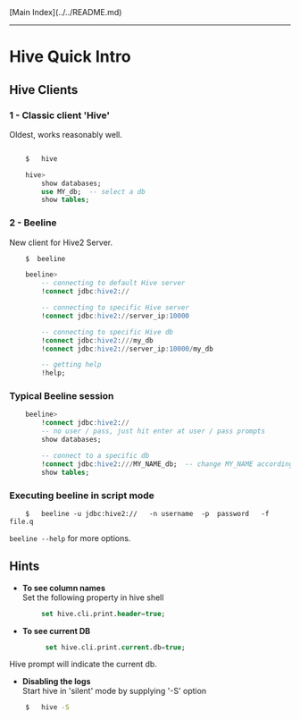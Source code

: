 <link rel='stylesheet' href='../assets/css/main.css'/>
[Main Index](../../README.md)

-----

# Hive Quick Intro

## Hive Clients
### 1 - Classic client 'Hive'
Oldest, works reasonably well.
```sql

    $   hive

    hive> 
        show databases;
        use MY_db;  -- select a db
        show tables;

```


### 2 - Beeline
New client for Hive2 Server.

```sql
    $  beeline

    beeline> 
        -- connecting to default Hive server
        !connect jdbc:hive2://

        -- connecting to specific Hive server
        !connect jdbc:hive2://server_ip:10000

        -- connecting to specific Hive db
        !connect jdbc:hive2:///my_db
        !connect jdbc:hive2://server_ip:10000/my_db

        -- getting help
        !help;
```

### Typical Beeline session
```sql
    beeline>
        !connect jdbc:hive2://
        -- no user / pass, just hit enter at user / pass prompts
        show databases;

        -- connect to a specific db
        !connect jdbc:hive2:///MY_NAME_db;  -- change MY_NAME accordingly
        show tables;

```

### Executing beeline in script mode

```
    $   beeline -u jdbc:hive2://   -n username  -p  password   -f  file.q
```

`beeline --help`  for more options.

## Hints
* **To see column names**  
Set the following property in hive shell
```sql
        set hive.cli.print.header=true;
```

* **To see current DB**  
```sql
         set hive.cli.print.current.db=true;
```
Hive prompt will indicate the current db.

*  **Disabling the logs**  
Start hive in 'silent' mode by supplying '-S' option
```bash
    $   hive -S
```